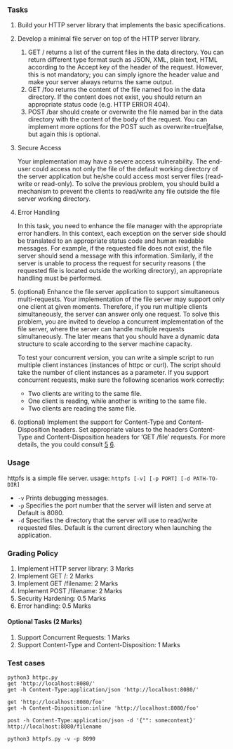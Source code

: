 ### Tasks
1. Build your HTTP server library that implements the basic specifications.
2. Develop a minimal file server on top of the HTTP server library.
    1. GET / returns a list of the current files in the data directory. You can return different type format such as JSON, XML, plain text, HTML according to the Accept key of the header of the request. However, this is not mandatory; you can simply ignore the header value and make your server always returns the same output.
    2. GET /foo returns the content of the file named foo in the data directory. If the content does not exist, you should return an appropriate status code (e.g. HTTP ERROR 404).
    3. POST /bar should create or overwrite the file named bar in the data directory with the content of the body of the request. You can implement more options for the POST such as overwrite=true|false, but again this is optional.
3. Secure Access

    Your implementation may have a severe access vulnerability. The end-user could access not only the file of the default working directory of the server application but he/she could access most server files (read-write or read-only). To solve the previous problem, you should build a mechanism to prevent the clients to read/write any file outside the file server working directory.
4. Error Handling

    In this task, you need to enhance the file manager with the appropriate error handlers. In this context, each exception on the server side should be translated to an appropriate status code and human readable messages. For example, if the requested file does not exist, the file server should send a message with this information. Similarly, if the server is unable to process the request for security reasons ( the requested file is located outside the working directory), an appropriate handling must be performed.
5. (optional) Enhance the file server application to support simultaneous multi-requests.
    Your implementation of the file server may support only one client at given moments. Therefore, if you run multiple clients simultaneously, the server can answer only one request. To solve this problem, you are invited to develop a concurrent implementation of the file server, where the server can handle multiple requests simultaneously. The later means that you should have a dynamic data structure to scale according to the server machine capacity.
    
    To test your concurrent version, you can write a simple script to run multiple client instances (instances of httpc or curl). The script should take the number of client instances as a parameter. If you support concurrent requests, make sure the following scenarios work correctly:
    - Two clients are writing to the same file.
    - One client is reading, while another is writing to the same file.
    - Two clients are reading the same file.

6. (optional) Implement the support for Content-Type and Content-Disposition headers.
    Set appropriate values to the headers Content-Type and Content-Disposition headers for ‘GET /file’ requests. For more details, the you could consult 
    [5](https://www.w3.org/Protocols/rfc1341/4_Content-Type.html)
    [6](https://developer.mozilla.org/en-US/docs/Web/HTTP/Headers/Content-Disposition).

### Usage
httpfs is a simple file server.
usage: `httpfs [-v] [-p PORT] [-d PATH-TO-DIR]`

* `-v` Prints debugging messages.
* `-p` Specifies the port number that the server will listen and serve at Default is 8080.
* `-d` Specifies the directory that the server will use to read/write requested files. Default is the current directory when launching the application.

### Grading Policy
1. Implement HTTP server library: 3 Marks
2. Implement GET /: 2 Marks
3. Implement GET /filename: 2 Marks
4. Implement POST /filename: 2 Marks
5. Security Hardening: 0.5 Marks
6. Error handling: 0.5 Marks
#### Optional Tasks (2 Marks)
1. Support Concurrent Requests: 1 Marks
2. Support Content-Type and Content-Disposition: 1 Marks

### Test cases
```
python3 httpc.py
get 'http://localhost:8080/'
get -h Content-Type:application/json 'http://localhost:8080/'

get 'http://localhost:8080/foo'
get -h Content-Disposition:inline 'http://localhost:8080/foo'

post -h Content-Type:application/json -d '{"": somecontent}' http://localhost:8080/filename

python3 httpfs.py -v -p 8090


```
